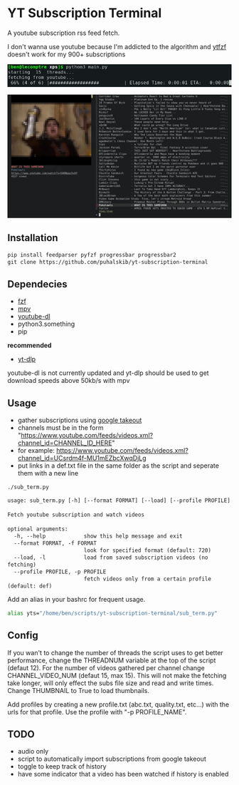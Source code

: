 # YT Subscription Terminal
A youtube subscription rss feed fetch.

I don't wanna use youtube because I'm addicted to the algorithm and [ytfzf](https://github.com/pystardust/ytfzf) doesn't work for my 900+ subscriptions

![usage](https://github.com/puhalskib/yt-subscription-terminal/blob/master/shot1.jpg)

![fzf view](https://github.com/puhalskib/yt-subscription-terminal/blob/master/shot3.png)

## Installation
```
pip install feedparser pyfzf progressbar progressbar2
git clone https://github.com/puhalskib/yt-subscription-terminal
```
## Dependecies
- [fzf](https://github.com/junegunn/fzf)
- [mpv](https://mpv.io/)
- [youtube-dl](https://github.com/ytdl-org/youtube-dl)
- python3.something
- pip

**recommended**
- [yt-dlp](https://github.com/yt-dlp/yt-dlp)

youtube-dl is not currently updated and yt-dlp should be used to get download speeds above 50kb/s with mpv

## Usage

- gather subscriptions using [google takeout](https://takeout.google.com/)
- channels must be in the form "https://www.youtube.com/feeds/videos.xml?channel_id=CHANNEL_ID_HERE"
- for example: https://www.youtube.com/feeds/videos.xml?channel_id=UCsrdm4f-MU1mEZbcXwqDjLg
- put links in a def.txt file in the same folder as the script and seperate them with a new line

```
./sub_term.py
```
```
usage: sub_term.py [-h] [--format FORMAT] [--load] [--profile PROFILE]

Fetch youtube subscription and watch videos

optional arguments:
  -h, --help            show this help message and exit
  --format FORMAT, -f FORMAT
                        look for specified format (default: 720)
  --load, -l            load from saved subscription videos (no fetching)
  --profile PROFILE, -p PROFILE
                        fetch videos only from a certain profile (default: def)
```

Add an alias in your bashrc for frequent usage.

```bash
alias yts="/home/ben/scripts/yt-subscription-terminal/sub_term.py"
```

## Config

If you wan't to change the number of threads the script uses to get better performance, change the THREADNUM variable at the top of the script (defaut 12). For the number of videos gathered per channel change CHANNEL_VIDEO_NUM (defaut 15, max 15). This will not make the fetching take longer, will only effect the subs file size and read and write times. Change THUMBNAIL to True to load thumbnails.

Add profiles by creating a new profile.txt (abc.txt, quality.txt, etc...) with the urls for that profile. Use the profile with "-p PROFILE_NAME".

## TODO

- audio only
- script to automatically import subscriptions from google takeout
- toggle to keep track of history
- have some indicator that a video has been watched if history is enabled

